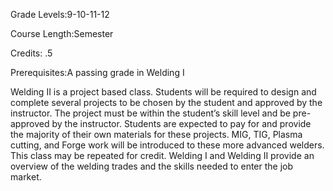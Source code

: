 Grade Levels:9-10-11-12

Course Length:Semester

Credits: .5

Prerequisites:A passing grade in Welding I

Welding II is a project based class. Students will be required to design and complete several projects to be chosen by the student and approved by the instructor. The project must be within the student’s skill level and be pre-approved by the instructor. Students are expected to pay for and provide the majority of their own materials for these projects. MIG, TIG, Plasma cutting, and Forge work will be introduced to these more advanced welders. This class may be repeated for credit. Welding I and Welding II provide an overview of the welding trades and the skills needed to enter the job market.